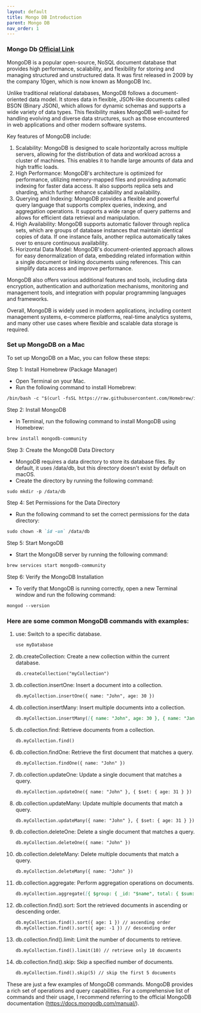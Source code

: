 ```yaml
---
layout: default
title: Mongo DB Introduction
parent: Mongo DB
nav_order: 1
---
```

### Mongo Db [Official Link](https://www.mongodb.com/docs/atlas/)
MongoDB is a popular open-source, NoSQL document database that provides high performance, scalability, and flexibility for storing and managing structured and unstructured data. It was first released in 2009 by the company 10gen, which is now known as MongoDB Inc.

Unlike traditional relational databases, MongoDB follows a document-oriented data model. It stores data in flexible, JSON-like documents called BSON (Binary JSON), which allows for dynamic schemas and supports a wide variety of data types. This flexibility makes MongoDB well-suited for handling evolving and diverse data structures, such as those encountered in web applications and other modern software systems.

Key features of MongoDB include:
1. Scalability: MongoDB is designed to scale horizontally across multiple servers, allowing for the distribution of data and workload across a cluster of machines. This enables it to handle large amounts of data and high traffic loads.
2. High Performance: MongoDB's architecture is optimized for performance, utilizing memory-mapped files and providing automatic indexing for faster data access. It also supports replica sets and sharding, which further enhance scalability and availability.
3. Querying and Indexing: MongoDB provides a flexible and powerful query language that supports complex queries, indexing, and aggregation operations. It supports a wide range of query patterns and allows for efficient data retrieval and manipulation.
4. High Availability: MongoDB supports automatic failover through replica sets, which are groups of database instances that maintain identical copies of data. If one instance fails, another replica automatically takes over to ensure continuous availability.
5. Horizontal Data Model: MongoDB's document-oriented approach allows for easy denormalization of data, embedding related information within a single document or linking documents using references. This can simplify data access and improve performance.

MongoDB also offers various additional features and tools, including data encryption, authentication and authorization mechanisms, monitoring and management tools, and integration with popular programming languages and frameworks.

Overall, MongoDB is widely used in modern applications, including content management systems, e-commerce platforms, real-time analytics systems, and many other use cases where flexible and scalable data storage is required.

### Set up MongoDB on a Mac
To set up MongoDB on a Mac, you can follow these steps:

Step 1: Install Homebrew (Package Manager)
* Open Terminal on your Mac.
* Run the following command to install Homebrew:
```markdown
/bin/bash -c "$(curl -fsSL https://raw.githubusercontent.com/Homebrew/install/HEAD/install.sh)"
```
Step 2: Install MongoDB
* In Terminal, run the following command to install MongoDB using Homebrew:
```markdown
brew install mongodb-community
```
Step 3: Create the MongoDB Data Directory
* MongoDB requires a data directory to store its database files. By default, it uses /data/db, but this directory doesn't exist by default on macOS.
* Create the directory by running the following command:
```markdown
sudo mkdir -p /data/db
```
Step 4: Set Permissions for the Data Directory
* Run the following command to set the correct permissions for the data directory:
```markdown
sudo chown -R `id -un` /data/db
```
Step 5: Start MongoDB
* Start the MongoDB server by running the following command:
```markdown
brew services start mongodb-community
```
Step 6: Verify the MongoDB Installation
* To verify that MongoDB is running correctly, open a new Terminal window and run the following command:
```markdown
mongod --version
```

### Here are some common MongoDB commands with examples:
1. use: Switch to a specific database.
    ```markdown
    use myDatabase
    ```
2. db.createCollection: Create a new collection within the current database.
    ```markdown
    db.createCollection("myCollection")
    ```
3. db.collection.insertOne: Insert a document into a collection.
    ```markdown
    db.myCollection.insertOne({ name: "John", age: 30 })
    ```
4. db.collection.insertMany: Insert multiple documents into a collection.
    ```markdown
    db.myCollection.insertMany([{ name: "John", age: 30 }, { name: "Jane", age: 25 }])
    ```
5. db.collection.find: Retrieve documents from a collection.
    ```markdown
    db.myCollection.find()
    ```
6. db.collection.findOne: Retrieve the first document that matches a query.
    ```markdown
    db.myCollection.findOne({ name: "John" })
    ```
7. db.collection.updateOne: Update a single document that matches a query.
    ```markdown
    db.myCollection.updateOne({ name: "John" }, { $set: { age: 31 } })
    ```
8. db.collection.updateMany: Update multiple documents that match a query.
    ```markdown
    db.myCollection.updateMany({ name: "John" }, { $set: { age: 31 } })
    ```
9. db.collection.deleteOne: Delete a single document that matches a query.
    ```markdown
    db.myCollection.deleteOne({ name: "John" })
    ```
10. db.collection.deleteMany: Delete multiple documents that match a query.
    ```markdown
    db.myCollection.deleteMany({ name: "John" })
    ```
11. db.collection.aggregate: Perform aggregation operations on documents.
    ```markdown
    db.myCollection.aggregate([{ $group: { _id: "$name", total: { $sum: "$age" } } }])
    ```
12. db.collection.find().sort: Sort the retrieved documents in ascending or descending order.
    ```markdown
    db.myCollection.find().sort({ age: 1 }) // ascending order
    db.myCollection.find().sort({ age: -1 }) // descending order
    ```
13. db.collection.find().limit: Limit the number of documents to retrieve.
    ```markdown
    db.myCollection.find().limit(10) // retrieve only 10 documents
    ```
14. db.collection.find().skip: Skip a specified number of documents.
    ```markdown
    db.myCollection.find().skip(5) // skip the first 5 documents
    ```
These are just a few examples of MongoDB commands. MongoDB provides a rich set of operations and query capabilities. For a comprehensive list of commands and their usage, I recommend referring to the official MongoDB documentation (https://docs.mongodb.com/manual/).    

